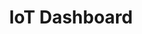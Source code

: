 ---
title: IoT Dashboard
summary: An application to visualize data from MQTT devices.
technologies:
  - Vue
  - TypeScript
  - Vite
---